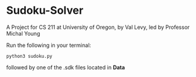 # Sudoku-Solver

A Project for CS 211 at University of Oregon, by Val Levy, led by Professor Michal Young

Run the following in your terminal:

```python3 sudoku.py```

followed by one of the .sdk files located in __Data__
